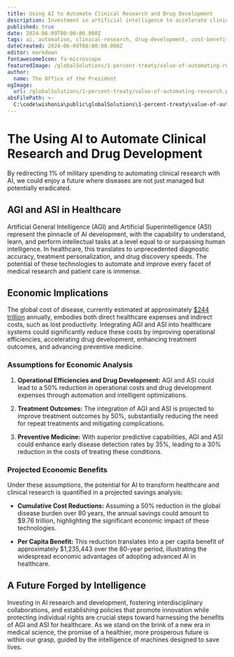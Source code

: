 ```yaml
---
title: Using AI to Automate Clinical Research and Drug Development
description: Investment in artificial intelligence to accelerate clinical research would produce a massive return on investment through cost reductions and improved treatment outcomes.
published: true
date: 2024-06-09T00:00:00.000Z
tags: ai, automation, clinical-research, drug-development, cost-benefit, 1-percent-treaty
dateCreated: 2024-06-09T00:00:00.000Z
editor: markdown
fontawesomeIcon: fa-microscope
featuredImage: /globalSolutions/1-percent-treaty/value-of-automating-research.jpg
author:
  name: The Office of the President
ogImage:
  url: /globalSolutions/1-percent-treaty/value-of-automating-research.png
absFilePath: >-
  C:\code\wishonia\public\globalSolutions\1-percent-treaty\value-of-automating-research.md
---
```


# The Using AI to Automate Clinical Research and Drug Development

By redirecting 1% of military spending to automating clinical research with AI, we could enjoy a future where diseases are not just managed but potentially eradicated.

## AGI and ASI in Healthcare

Artificial General Intelligence (AGI) and Artificial Superintelligence (ASI) represent the pinnacle of AI development, with the capability to understand, learn, and perform intellectual tasks at a level equal to or surpassing human intelligence. In healthcare, this translates to unprecedented diagnostic accuracy, treatment personalization, and drug discovery speeds. The potential of these technologies to automate and improve every facet of medical research and patient care is immense.

## Economic Implications

The global cost of disease, currently estimated at approximately [$244 trillion](globalSolutions/1-percent-treaty/cost-of-disease.mdpercent-treaty/cost-of-disease.md) annually, embodies both direct healthcare expenses and indirect costs, such as lost productivity. Integrating AGI and ASI into healthcare systems could significantly reduce these costs by improving operational efficiencies, accelerating drug development, enhancing treatment outcomes, and advancing preventive medicine.

### Assumptions for Economic Analysis

1. **Operational Efficiencies and Drug Development:** AGI and ASI could lead to a 50% reduction in operational costs and drug development expenses through automation and intelligent optimizations.

2. **Treatment Outcomes:** The integration of AGI and ASI is projected to improve treatment outcomes by 50%, substantially reducing the need for repeat treatments and mitigating complications.

3. **Preventive Medicine:** With superior predictive capabilities, AGI and ASI could enhance early disease detection rates by 35%, leading to a 30% reduction in the costs of treating these conditions.

### Projected Economic Benefits

Under these assumptions, the potential for AI to transform healthcare and clinical research is quantified in a projected savings analysis:

- **Cumulative Cost Reductions:** Assuming a 50% reduction in the global disease burden over 80 years, the annual savings could amount to $9.76 trillion, highlighting the significant economic impact of these technologies.

- **Per Capita Benefit:** This reduction translates into a per capita benefit of approximately $1,235,443 over the 80-year period, illustrating the widespread economic advantages of adopting advanced AI in healthcare.

## A Future Forged by Intelligence

Investing in AI research and development, fostering interdisciplinary collaborations, and establishing policies that promote innovation while protecting individual rights are crucial steps toward harnessing the benefits of AGI and ASI for healthcare. As we stand on the brink of a new era in medical science, the promise of a healthier, more prosperous future is within our grasp, guided by the intelligence of machines designed to save lives.

